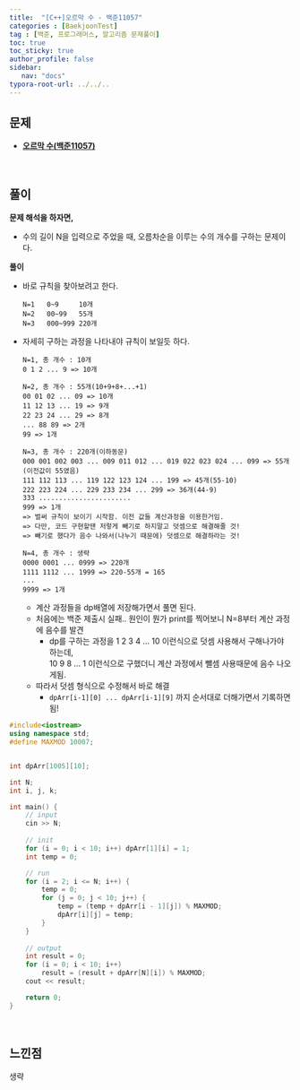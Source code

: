 ```yaml
---
title:  "[C++]오르막 수 - 백준11057"
categories : [BaekjoonTest]
tag : [백준, 프로그래머스, 알고리즘 문제풀이]
toc: true
toc_sticky: true
author_profile: false
sidebar:
   nav: "docs"
typora-root-url: ../../..
---
```




## 문제

* **[오르막 수(백준11057)](https://www.acmicpc.net/problem/11057)**

<br>

## 풀이

**문제 해석을 하자면,**

* 수의 길이 N을 입력으로 주었을 때, 오름차순을 이루는 수의 개수를 구하는 문제이다.



**풀이**

- 바로 규칙을 찾아보려고 한다.

  ```
  N=1	0~9		10개
  N=2	00~99	55개
  N=3	000~999	220개
  ```

- 자세히 구하는 과정을 나타내야 규칙이 보일듯 하다.

  ```
  N=1, 총 개수 : 10개
  0 1 2 ... 9 => 10개
  
  N=2, 총 개수 : 55개(10+9+8+...+1)
  00 01 02 ... 09 => 10개
  11 12 13 ... 19 => 9개
  22 23 24 ... 29 => 8개
  ... 88 89 => 2개
  99 => 1개
  
  N=3, 총 개수 : 220개(이하동문)
  000 001 002 003 ... 009 011 012 ... 019 022 023 024 ... 099 => 55개(이전값이 55였음)
  111 112 113 ... 119 122 123 124 ... 199 => 45개(55-10)
  222 223 224 ... 229 233 234 ... 299 => 36개(44-9)
  333 ....................... 
  999 => 1개
  => 벌써 규칙이 보이기 시작함. 이전 값들 계산과정을 이용한거임.
  => 다만, 코드 구현할땐 저렇게 빼기로 하지말고 덧셈으로 해결해줄 것!
  => 빼기로 했다가 음수 나와서(나누기 때문에) 덧셈으로 해결하라는 것!
  
  N=4, 총 개수 : 생략
  0000 0001 ... 0999 => 220개
  1111 1112 ... 1999 => 220-55개 = 165
  ...
  9999 => 1개
  ```

  * 계산 과정들을 dp배열에 저장해가면서 풀면 된다.
  * 처음에는 백준 제출시 실패.. 원인이 뭔가 print를 찍어보니 N=8부터 계산 과정에 음수를 발견
    * dp를 구하는 과정을 1 2 3 4 ... 10 이런식으로 덧셈 사용해서 구해나가야 하는데,  
      10 9 8 ... 1 이런식으로 구했더니 계산 과정에서 뺄셈 사용때문에 음수 나오게됨.
  * 따라서 덧셈 형식으로 수정해서 바로 해결
    * `dpArr[i-1][0] ... dpArr[i-1][9]`  까지 순서대로 더해가면서 기록하면 됨!



```c++
#include<iostream>
using namespace std;
#define MAXMOD 10007;


int dpArr[1005][10];

int N;
int i, j, k;

int main() {
	// input
	cin >> N;
	
	// init
	for (i = 0; i < 10; i++) dpArr[1][i] = 1;
	int temp = 0;

	// run
	for (i = 2; i <= N; i++) {
		temp = 0;
		for (j = 0; j < 10; j++) {
			temp = (temp + dpArr[i - 1][j]) % MAXMOD;
			dpArr[i][j] = temp;
		}
	}
	
	// output
	int result = 0;
	for (i = 0; i < 10; i++) 
		result = (result + dpArr[N][i]) % MAXMOD;
	cout << result;

	return 0;
}
```

<br>

## 느낀점

생략
